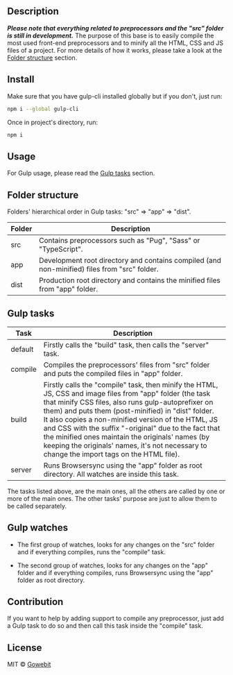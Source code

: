 ## Description
**_Please note that everything related to preprocessors and the "src" folder is still in development._**
The purpose of this base is to easily compile the most used front-end preprocessors and to minify all the HTML, CSS and JS files of a project.
For more details of how it works, please take a look at the [Folder structure](#folder-structure) section.

## Install
Make sure that you have gulp-cli installed globally but if you don't, just run:
 ```bash
npm i --global gulp-cli
```

Once in project's directory, run: 
```bash
npm i
```

## Usage
For Gulp usage, please read the [Gulp tasks](#gulp-tasks) section.

## Folder structure
Folders' hierarchical order in Gulp tasks: "src" => "app" => "dist".

Folder | Description
--- | ---
src | Contains preprocessors such as "Pug", "Sass" or "TypeScript".
app | Development root directory and contains compiled (and non-minified) files from "src" folder.
dist | Production root directory and contains the minified files from "app" folder.

## Gulp tasks
Task | Description
--- | ---
default | Firstly calls the "build" task, then calls the "server" task.
compile | Compiles the preprocessors' files from "src" folder and puts the compiled files in "app" folder.
build | Firstly calls the "compile" task, then minify the HTML, JS, CSS and image files from "app" folder (the task that minify CSS files, also runs gulp-autoprefixer on them) and puts them (post-minified) in "dist" folder. <br /> It also copies a non-minified version of the HTML, JS and CSS with the suffix "-original" due to the fact that the minified ones maintain the originals' names (by keeping the originals' names, it's not necessary to change the import tags on the HTML file).
server | Runs Browsersync using the "app" folder as root directory. All watches are inside this task.

The tasks listed above, are the main ones, all the others are called by one or more of the main ones.
The other tasks' purpose are just to allow them to be called separately.

## Gulp watches
- The first group of watches, looks for any changes on the "src" folder and if everything compiles, runs the "compile" task.

- The second group of watches, looks for any changes on the "app" folder and if everything compiles, runs Browsersync using the "app" folder as root directory.

[comment]: # (Maybe create a watch to detect any changes on "src" or "app" folder and if so, run the "build" task without running Browsersync.)

## Contribution
If you want to help by adding support to compile any preprocessor, just add a Gulp task to do so and then call this task inside the "compile" task.

## License
MIT © [Gowebit](http://www.gowebit.com.br/)